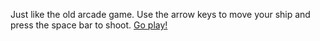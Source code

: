 Just like the old arcade game.  Use the arrow keys to move your ship and press the space bar to shoot.
<a href="http://dawilliams929.github.io/asteroids/asteroids.html">Go play!</a>